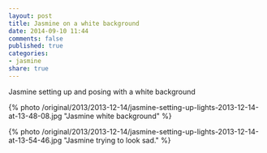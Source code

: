 ```yaml
---
layout: post
title: Jasmine on a white background
date: 2014-09-10 11:44
comments: false
published: true
categories:
- jasmine
share: true
---
```

Jasmine setting up and posing with a white background

{% photo /original/2013/2013-12-14/jasmine-setting-up-lights-2013-12-14-at-13-48-08.jpg "Jasmine white background" %}

{% photo /original/2013/2013-12-14/jasmine-setting-up-lights-2013-12-14-at-13-54-46.jpg "Jasmine trying to look sad." %}

